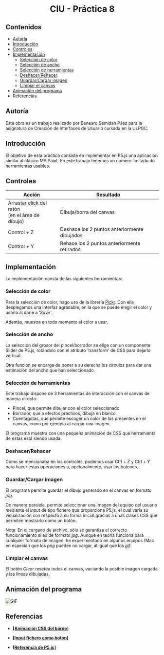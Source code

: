 # <center>CIU - Práctica 8</center>

## Contenidos

* [Autoría](#autoría)
* [Introducción](#introducción)
* [Controles](#controles)
* [Implementación](#implementación)
  * [Selección de color](#selección-de-color)
  * [Selección de ancho](#selección-de-ancho)
  * [Selección de herramientas](#selección-de-herramientas)
  * [Deshacer/Rehacer](#deshacerrehacer)
  * [Guardar/Cargar imagen](#guardarcargar-imagen)
  * [Limpiar el canvas](#limpiar-el-canvas)
* [Animación del programa](#animación-del-programa)
* [Referencias](#referencias)

## Autoría

Esta obra es un trabajo realizado por Benearo Semidan Páez para la asignatura de Creación de Interfaces de Usuario cursada en la ULPGC.

## Introducción

El objetivo de esta práctica consiste en implementar en P5.js una aplicación similar al clásico MS Paint. En este trabajo tenemos un número limitado de herramientas usables.

## Controles

| Acción | Resultado |
| -- | -- |
| Arrastar click del ratón <br> (en el área de dibujo) | Dibuja/borra del canvas |
| Control + Z | Deshace los 2 puntos anteriormente dibujados |
| Control + Y | Rehace los 2 puntos anteriormente retirados |

## Implementación

La implementación consta de las siguientes herramientas:

### Selección de color

Para la selección de color, hago uso de la librería [Pickr](https://github.com/Simonwep/pickr). Con ella desplegamos una interfaz agradable, en la que se puede elegir el color y usarlo al darle a <i>'Save'</i>.

Además, muestra en todo momento el color a usar.

### Selección de ancho

La selección del grosor del pincel/borrador se elige con un componente Slider de P5.js, rotándolo con el atributo 'transform' de CSS para dejarlo vertical.

Otra función se encarga de poner a su derecha los círculos para dar una estimación del ancho que han seleccionado.

### Selección de herramientas

Este trabajo dispone de 3 herramientas de interacción con el canvas de manera directa:

* Pincel, que permite dibujar con el color seleccionado.
* Borrador, que a efectos prácticos, dibuja en blanco.
* Cuentagotas, que permite escoger un color de los presentes en el canvas, como por ejemplo al cargar una imagen.

El programa muestra con una pequeña animación de CSS qué herramienta de estas está siendo usada.

### Deshacer/Rehacer

Como se mencionaba en los controles, podemos usar Ctrl + Z y Ctrl + Y para hacer estas operaciones u, opcionalmente, usar los botones.


### Guardar/Cargar imagen

El programa permite guardar el dibujo generado en el canvas en formato <i>jpg</i>.

De manera paralela, permite seleccionar una imagen del equipo del usuario mediante el <i>input</i> de tipo fichero que proporciona P5.js, el cual varía su visualización con respecto a su forma inicial gracias a unas clases CSS que permiten mostrarlo como un botón.

Nota: En el cargado de archivo, sólo se garantiza el correcto funcionamiento si es de formato <i>jpg</i>. Aunque en teoría funciona para cualquier formato de imagen, he experimentado en algunos equipos (Mac en especial) que los <i>png</i> pueden no cargar, al igual que los <i>gif</i>.

### Limpiar el canvas

El botón <i>Clear</i> resetea todos el canvas, vaciando la posible imagen cargada y las líneas dibujadas.

## Animación del programa

![GIF](animation/animation.gif)

## Referencias

- <b>[[Animación CSS del borde]](https://stackoverflow.com/questions/28365839/dashed-border-animation-in-css3-animation)</b>

- <b>[[Input fichero como botón]](https://codepen.io/yashwant/pen/VjXYZd)</b>

- <b>[[Referencia de P5.js]](https://p5js.org/reference/)</b>
